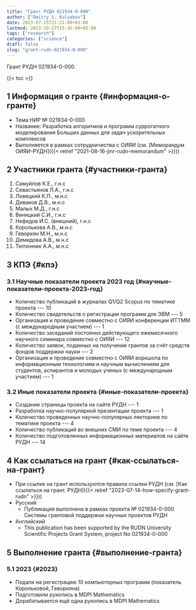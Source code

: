 ```yaml
---
title: "Грант РУДН 021934-0-000"
author: ["Dmitry S. Kulyabov"]
date: 2023-07-15T21:21:00+03:00
lastmod: 2023-10-27T15:45:00+03:00
tags: ["research"]
categories: ["science"]
draft: false
slug: "grant-rudn-021934-0-000"
---
```


Грант РУДН 021934-0-000.

<!--more-->

{{< toc >}}


## <span class="section-num">1</span> Информация о гранте {#информация-о-гранте}

-   Тема НИР № 021934-0-000
-   Название: Разработка алгоритмов и программ суррогатного моделирования Больших данных для задач ускорительных комплексов
-   Выполняется в рамках сотрудничества с ОИЯИ (см. [Меморандум ОИЯИ-РУДН]({{< relref "2021-08-16-jinr-rudn-memorandum" >}}))


## <span class="section-num">2</span> Участники гранта {#участники-гранта}

1.  Самуйлов К.Е., г.н.с
2.  Севастьянов Л.А., г.н.с
3.  Ловецкий К.П., м.н.с
4.  Диваков Д.В., м.н.с
5.  Малых М.Д., г.н.с
6.  Виницкий С.И., г.н.с
7.  Нефедов И.С. (внешний), г.н.с
8.  Королькова А.В., м.н.с
9.  Геворкян М.Н., м.н.с
10. Демидова А.В., м.н.с
11. Тютюнник А.А., м.н.с


## <span class="section-num">3</span> КПЭ {#кпэ}


### <span class="section-num">3.1</span> Научные показатели проекта 2023 год {#научные-показатели-проекта-2023-год}

-   Количество публикаций в журналах Q1/Q2 Scopus по тематике проекта --- 10
-   Количество свидетельств о регистрации программ для ЭВМ --- 5
-   Организация и проведение совместно с ОИЯИ конференции ИТТММ (с международным участием) --- 1
-   Количество заседаний постоянно действующего ежемесячного научного семинара совместно с ОИЯИ --- 12
-   Количество заявок, поданных на получение грантов за счёт средств фондов поддержки науки --- 2
-   Организация и проведение совместно с ОИЯИ воркшопа по информационным технологиям и научным вычислениям для студентов, аспирантов и молодых ученых (с международным участием) --- 1


### <span class="section-num">3.2</span> Иные показатели проекта {#иные-показатели-проекта}

-   Создание страницы проекта на сайте РУДН --- 1
-   Разработка научно-популярной презентации проекта --- 1
-   Количество проведенных научно-популярных лекториев по тематике проекта --- 4
-   Количество публикаций во внешних СМИ по теме проекта --- 4
-   Количество подготовленных информационных материалов на сайте РУДН --- 14


## <span class="section-num">4</span> Как ссылаться на грант {#как-ссылаться-на-грант}

-   При ссылке на грант используются правила ссылки РУДН (см. [Как ссылаться на грант. РУДН]({{< relref "2023-07-14-how-specify-grant-rudn" >}}))
-   Русский
    -   Публикация выполнена в рамках проекта № 021934-0-000 Системы грантовой поддержки научных проектов РУДН
-   Английский
    -   This publication has been supported by the RUDN University Scientific Projects Grant System, project No 021934-0-000


## <span class="section-num">5</span> Выполнение гранта {#выполнение-гранта}


### <span class="section-num">5.1</span> 2023 {#2023}

-   Подали на регистрацию 10 компьютерных программ (показатель Корольковой, Геворкяна)
-   Подготовили рукопись в MDPI Mathematics
-   Дорабатывается ещё одна рукопись в MDPI Mathematics
